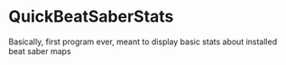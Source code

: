 # QuickBeatSaberStats
Basically, first program ever, meant to display basic stats about installed beat saber maps
